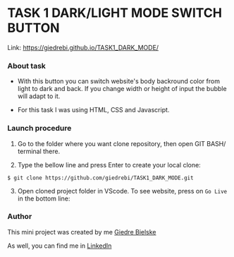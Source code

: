 # TASK 1 DARK/LIGHT MODE SWITCH BUTTON

Link: https://giedrebi.github.io/TASK1_DARK_MODE/

### About task

* With this button you can switch website's body backround color from light to dark and back. If you change width or height of input the bubble will adapt to it. 

* For this task I was using HTML, CSS and Javascript.

### Launch procedure
1. Go to the folder where you want clone repository, then open GIT BASH/ terminal there. 

2. Type the bellow line and press Enter to create your local clone:

`$ git clone https://github.com/giedrebi/TASK1_DARK_MODE.git`

3. Open cloned project folder in VScode. To see website, press on `Go Live` in the bottom line:

### Author

This mini project was created by me [Giedre Bielske](https://giedrebi.github.io/)

As well, you can find me in [LinkedIn](https://www.linkedin.com/in/giedr%C4%97-bielsk%C4%97-1a8996107/)
